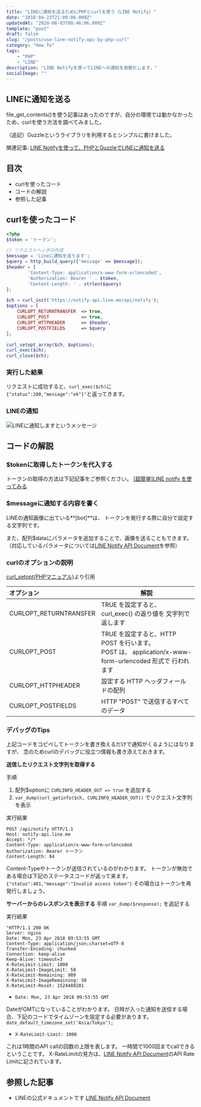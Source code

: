 ```yaml
---
title: "LINEに通知を送るためにPHPとcurlを使う（LINE Notify）"
date: "2018-04-23T21:00:06.000Z"
updatedAt: "2020-06-03T00:46:06.000Z"
template: "post"
draft: false
slug: "/posts/use-line-notify-api-by-php-curl"
category: "How To"
tags:
    - "PHP"
    - "LINE"
description: "LINE Notifyを使ってLINEへの通知を自動化します。"
socialImage: ""
---
```


## LINEに通知を送る
file_get_contents()を使う記事はあったのですが、自分の環境では動かなかったため、curlを使う方法を調べてみました。

（追記）Guzzleというライブラリを利用するとシンプルに書けました。

関連記事: [LINE Notifyを使って、PHPとGuzzleでLINEに通知を送る](/posts/use-line-notify-api-by-php-guzzle)

## 目次
- curlを使ったコード
- コードの解説
- 参照した記事

## curlを使ったコード

```php
<?php
$token = 'トークン';

// リクエストヘッダの作成
$message = 'Lineに通知を送ります';
$query = http_build_query(['message' => $message]);
$header = [
        'Content-Type: application/x-www-form-urlencoded',
        'Authorization: Bearer ' . $token,
        'Content-Length: ' . strlen($query)
];

$ch = curl_init('https://notify-api.line.me/api/notify');
$options = [
    CURLOPT_RETURNTRANSFER  => true,
    CURLOPT_POST            => true,
    CURLOPT_HTTPHEADER      => $header,
    CURLOPT_POSTFIELDS      => $query
];

curl_setopt_array($ch, $options);
curl_exec($ch);
curl_close($ch);
```

### 実行した結果
リクエストに成功すると、`curl_exec($ch)`に`{"status":200,"message":"ok"}"`と返ってきます。

### LINEの通知
![LINEに通知しますというメッセージ](media/2018/4/23__0.png)

## コードの解説
### $tokenに取得したトークンを代入する
トークンの取得の方法は下記記事をご参照ください。
[[超簡単]LINE notify を使ってみる](https://qiita.com/iitenkida7/items/576a8226ba6584864d95)

### $messageに通知する内容を書く
LINEの通知画像に出ている**[bot]**は、
トークンを発行する際に自分で設定する文字列です。

また、配列$dataにパラメータを追加することで、画像を送ることもできます。
（対応しているパラメータについては[LINE Notify API Document](https://notify-bot.line.me/doc/ja/)を参照）


### curlのオプションの説明
[curl_setopt(PHPマニュアル)](http://php.net/manual/ja/function.curl-setopt.php)より引用

| オプション       | 解説  |
|:-----------------|-------------------|
| CURLOPT_RETURNTRANSFER |TRUE を設定すると、curl_exec() の返り値を 文字列で返します|
| CURLOPT_POST| TRUE を設定すると、HTTP POST を行います。<br>POST は、 application/x-www-form-urlencoded 形式で 行われます|
| CURLOPT_HTTPHEADER | 設定する HTTP ヘッダフィールドの配列|
| CURLOPT_POSTFIELDS| HTTP "POST" で送信するすべてのデータ|

### デバッグのTips
上記コードをコピペしてトークンを書き換えるだけで通知がくるようにはなりますが、
念のためcurlのデバッグに役立つ情報も書き添えておきます。

**送信したリクエスト文字列を取得する**

手順
1. 配列$optionに ```CURLINFO_HEADER_OUT => true``` を追加する
2. ```var_dump(curl_getinfo($ch, CURLINFO_HEADER_OUT))``` でリクエスト文字列を表示

実行結果

```
POST /api/notify HTTP/1.1
Host: notify-api.line.me
Accept: */*
Content-Type: application/x-www-form-urlencoded
Authorization: Bearer トークン
Content-Length: 84
```
Content-Typeやトークンが送信されているのがわかります。
トークンが無効である場合は下記のステータスコードが返って来ます。
```{"status":401,"message":"Invalid access token"}```
その場合はトークンを再発行しましょう。


**サーバーからのレスポンスを表示する**
手順
```var_dump($response);``` を追記する

実行結果

```
"HTTP/1.1 200 OK
Server: nginx
Date: Mon, 23 Apr 2018 09:53:55 GMT
Content-Type: application/json;charset=UTF-8
Transfer-Encoding: chunked
Connection: keep-alive
Keep-Alive: timeout=3
X-RateLimit-Limit: 1000
X-RateLimit-ImageLimit: 50
X-RateLimit-Remaining: 989
X-RateLimit-ImageRemaining: 50
X-RateLimit-Reset: 1524480281
```

- ```Date: Mon, 23 Apr 2018 09:53:55 GMT```

DateがGMTになっていることがわかります。
日時が入った通知を送信する場合、下記のコードでタイムゾーンを設定する必要があります。
```date_default_timezone_set('Asia/Tokyo');```

- ```X-RateLimit-Limit: 1000```

これは1時間のAPI callの回数の上限を表します。
一時間で1000回までcallできるということです。
X-RateLimitの見方は、[LINE Notify API Document](https://notify-bot.line.me/doc/ja/)のAPI Rate Limitに記されています。

## 参照した記事

- LINEの公式ドキュメントです
[LINE Notify API Document](https://notify-bot.line.me/doc/ja/)
